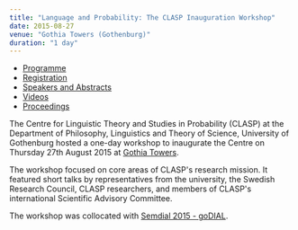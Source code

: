 ```yaml
---
title: "Language and Probability: The CLASP Inauguration Workshop"
date: 2015-08-27
venue: "Gothia Towers (Gothenburg)"
duration: "1 day"
---
```


* [Programme](./programme)
* [Registration](./registration)
* [Speakers and Abstracts](./speakers-and-abstracts)
* [Videos](./videos)
* [Proceedings](semdial2015_godial_front_matter.pdf)

The Centre for Linguistic Theory and Studies in Probability (CLASP) at the Department of Philosophy, Linguistics and Theory of Science, University of Gothenburg hosted a one-day workshop to inaugurate the Centre on Thursday 27th August 2015 at [Gothia Towers](http://www.gothiatowers.com/).

The workshop focused on core areas of CLASP's research mission. It featured short talks by representatives from the university, the Swedish Research Council, CLASP researchers, and members of CLASP's international Scientific Advisory Committee.

The workshop was collocated with [Semdial 2015 - goDIAL](https://linguistlist.org/issues/26/26-3615/).
